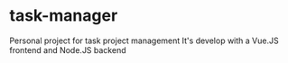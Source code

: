 # task-manager
Personal project for task project management
It's develop with a Vue.JS frontend and Node.JS backend
